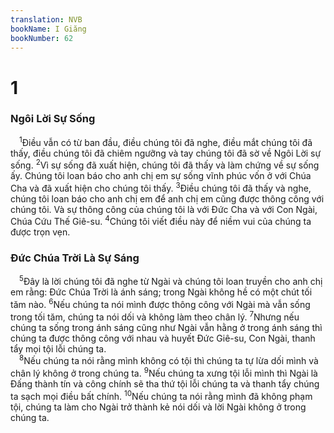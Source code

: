 ```yaml
---
translation: NVB
bookName: I Giăng 
bookNumber: 62
---
```


<div class="title"><h1>1</h1><h3>Ngôi Lời Sự Sống </h3></div>
<span class="verse 1gi_1_1"> <sup>1</sup>Điều vẫn có từ ban đầu, điều chúng tôi đã nghe, điều mắt chúng tôi đã thấy, điều chúng tôi đã chiêm ngưỡng và tay chúng tôi đã sờ về Ngôi Lời sự sống. </span>
<span class="verse 1gi_1_2"><sup>2</sup>Vì sự sống đã xuất hiện, chúng tôi đã thấy và làm chứng về sự sống ấy. Chúng tôi loan báo cho anh chị em sự sống vĩnh phúc vốn ở với Chúa Cha và đã xuất hiện cho chúng tôi thấy. </span>
<span class="verse 1gi_1_3"><sup>3</sup>Điều chúng tôi đã thấy và nghe, chúng tôi loan báo cho anh chị em để anh chị em cũng được thông công với chúng tôi. Và sự thông công của chúng tôi là với Đức Cha và với Con Ngài, Chúa Cứu Thế Giê-su. </span>
<span class="verse 1gi_1_4"><sup>4</sup>Chúng tôi viết điều này để niềm vui của chúng ta được trọn vẹn. <br/></span>
<div class="title"><h3>Đức Chúa Trời Là Sự Sáng </h3></div>
<span class="verse 1gi_1_5"> <sup>5</sup>Đây là lời chúng tôi đã nghe từ Ngài và chúng tôi loan truyền cho anh chị em rằng: Đức Chúa Trời là ánh sáng; trong Ngài không hề có một chút tối tăm nào. </span>
<span class="verse 1gi_1_6"><sup>6</sup>Nếu chúng ta nói mình được thông công với Ngài mà vẫn sống trong tối tăm, chúng ta nói dối và không làm theo chân lý. </span>
<span class="verse 1gi_1_7"><sup>7</sup>Nhưng nếu chúng ta sống trong ánh sáng cũng như Ngài vẫn hằng ở trong ánh sáng thì chúng ta được thông công với nhau và huyết Đức Giê-su, Con Ngài, thanh tẩy mọi tội lỗi chúng ta. <br/></span>
<span class="verse 1gi_1_8"> <sup>8</sup>Nếu chúng ta nói rằng mình không có tội thì chúng ta tự lừa dối mình và chân lý không ở trong chúng ta. </span>
<span class="verse 1gi_1_9"><sup>9</sup>Nếu chúng ta xưng tội lỗi mình thì Ngài là Đấng thành tín và công chính sẽ tha thứ tội lỗi chúng ta và thanh tẩy chúng ta sạch mọi điều bất chính. </span>
<span class="verse 1gi_1_10"><sup>10</sup>Nếu chúng ta nói rằng mình đã không phạm tội, chúng ta làm cho Ngài trở thành kẻ nói dối và lời Ngài không ở trong chúng ta. <br/></span>
